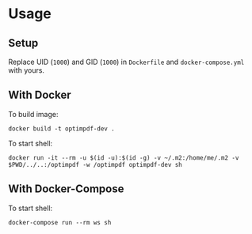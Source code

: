 # Usage

## Setup

Replace UID (`1000`) and GID (`1000`) in `Dockerfile` and `docker-compose.yml` with yours.

## With Docker

To build image:

    docker build -t optimpdf-dev .

To start shell:

    docker run -it --rm -u $(id -u):$(id -g) -v ~/.m2:/home/me/.m2 -v $PWD/../..:/optimpdf -w /optimpdf optimpdf-dev sh

## With Docker-Compose

To start shell:

    docker-compose run --rm ws sh
